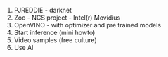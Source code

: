 1. PJREDDIE - darknet
2. Zoo - NCS project - Intel(r) Movidius
3. OpenVINO - with optimizer and pre trained models
4. Start inference (mini howto)
5. Video samples (free culture)
6. Use AI
